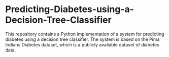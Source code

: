 # Predicting-Diabetes-using-a-Decision-Tree-Classifier
This repository contains a Python implementation of a system for predicting diabetes using a decision tree classifier. The system is based on the Pima Indians Diabetes dataset, which is a publicly available dataset of diabetes data.
